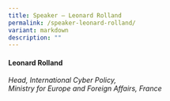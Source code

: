 ```yaml
---
title: Speaker – Leonard Rolland
permalink: /speaker-leonard-rolland/
variant: markdown
description: ""
---
```

#### **Leonard Rolland**

*Head, International Cyber Policy, <br>Ministry for Europe and Foreign Affairs, France*
